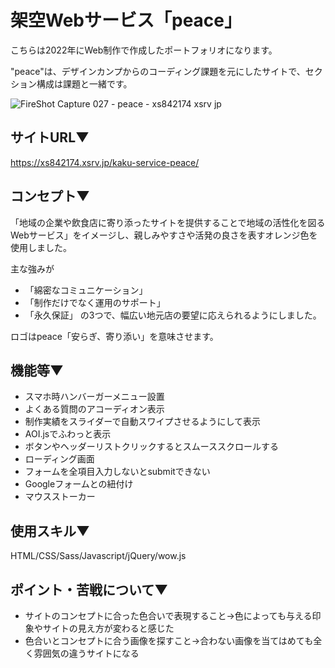 # 架空Webサービス「peace」
こちらは2022年にWeb制作で作成したポートフォリオになります。

"peace"は、デザインカンプからのコーディング課題を元にしたサイトで、セクション構成は課題と一緒です。

![FireShot Capture 027 - peace - xs842174 xsrv jp](https://github.com/user-attachments/assets/76bfbc18-7746-4709-9a61-ea6538dcfeb6)

## サイトURL▼
https://xs842174.xsrv.jp/kaku-service-peace/

## コンセプト▼
「地域の企業や飲食店に寄り添ったサイトを提供することで地域の活性化を図るWebサービス」をイメージし、親しみやすさや活発の良さを表すオレンジ色を使用しました。

主な強みが
- 「綿密なコミュニケーション」
- 「制作だけでなく運用のサポート」
- 「永久保証」
の3つで、幅広い地元店の要望に応えられるようにしました。

ロゴはpeace「安らぎ、寄り添い」を意味させます。

## 機能等▼
- スマホ時ハンバーガーメニュー設置
- よくある質問のアコーディオン表示
- 制作実績をスライダーで自動スワイプさせるようにして表示
- AOI.jsでふわっと表示
- ボタンやヘッダーリストクリックするとスムーススクロールする
- ローディング画面
- フォームを全項目入力しないとsubmitできない
- Googleフォームとの紐付け
- マウスストーカー

## 使用スキル▼
HTML/CSS/Sass/Javascript/jQuery/wow.js

## ポイント・苦戦について▼
- サイトのコンセプトに合った色合いで表現すること→色によっても与える印象やサイトの見え方が変わると感じた
- 色合いとコンセプトに合う画像を探すこと→合わない画像を当てはめても全く雰囲気の違うサイトになる
